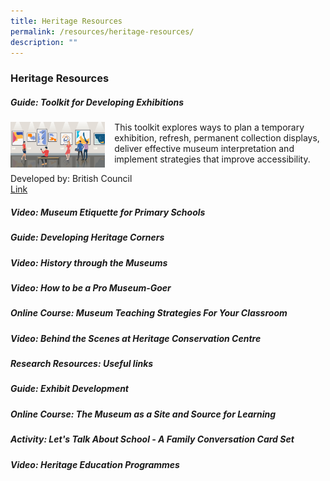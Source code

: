 ```yaml
---
title: Heritage Resources
permalink: /resources/heritage-resources/
description: ""
---
```

### **Heritage Resources**
##### **Guide: Toolkit for Developing Exhibitions**
<img src="/images/heritageresources1.jpg" style="width:30%;margin-right:15px;" align = "left">
This toolkit explores ways to plan a temporary exhibition, refresh, permanent collection displays, deliver effective museum interpretation and implement strategies that improve accessibility.  
  
Developed by: British Council<br>
[Link](/files/toolkitfordevelopingexhibition.pdf)

##### **Video: Museum Etiquette for Primary Schools**


##### **Guide: Developing Heritage Corners**


##### **Video: History through the Museums**


##### **Video: How to be a Pro Museum-Goer**


##### **Online Course: Museum Teaching Strategies For Your Classroom**


##### **Video: Behind the Scenes at Heritage Conservation Centre**


##### **Research Resources: Useful links**


##### **Guide: Exhibit Development**


##### **Online Course: The Museum as a Site and Source for Learning**


##### **Activity: Let's Talk About School - A Family Conversation Card Set**


##### **Video: Heritage Education Programmes**